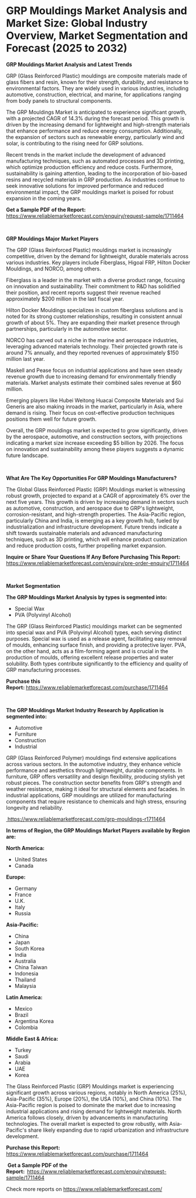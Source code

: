<p><h1>GRP Mouldings Market Analysis and Market Size: Global Industry Overview, Market Segmentation and Forecast (2025 to 2032)</h1></p><p><strong>GRP Mouldings Market Analysis and Latest Trends</strong></p>
<p><p>GRP (Glass Reinforced Plastic) mouldings are composite materials made of glass fibers and resin, known for their strength, durability, and resistance to environmental factors. They are widely used in various industries, including automotive, construction, electrical, and marine, for applications ranging from body panels to structural components.</p><p>The GRP Mouldings Market is anticipated to experience significant growth, with a projected CAGR of 14.3% during the forecast period. This growth is driven by the increasing demand for lightweight and high-strength materials that enhance performance and reduce energy consumption. Additionally, the expansion of sectors such as renewable energy, particularly wind and solar, is contributing to the rising need for GRP solutions.</p><p>Recent trends in the market include the development of advanced manufacturing techniques, such as automated processes and 3D printing, which optimize production efficiency and reduce costs. Furthermore, sustainability is gaining attention, leading to the incorporation of bio-based resins and recycled materials in GRP production. As industries continue to seek innovative solutions for improved performance and reduced environmental impact, the GRP mouldings market is poised for robust expansion in the coming years.</p></p>
<p><strong>Get a Sample PDF of the Report:&nbsp;</strong> <a href="https://www.reliablemarketforecast.com/enquiry/request-sample/1711464?utm_campaign=1170&utm_medium=2&utm_source=Github&utm_content=ia&utm_term=10012025&utm_id=grp-mouldings">https://www.reliablemarketforecast.com/enquiry/request-sample/1711464</a></p>
<p>&nbsp;</p>
<p><strong>GRP Mouldings Major Market Players</strong></p>
<p><p>The GRP (Glass Reinforced Plastic) mouldings market is increasingly competitive, driven by the demand for lightweight, durable materials across various industries. Key players include Fiberglass, Higoal FRP, Hilton Docker Mouldings, and NORCO, among others.</p><p>Fiberglass is a leader in the market with a diverse product range, focusing on innovation and sustainability. Their commitment to R&D has solidified their position, and recent reports suggest their revenue reached approximately $200 million in the last fiscal year. </p><p>Hilton Docker Mouldings specializes in custom fiberglass solutions and is noted for its strong customer relationships, resulting in consistent annual growth of about 5%. They are expanding their market presence through partnerships, particularly in the automotive sector.</p><p>NORCO has carved out a niche in the marine and aerospace industries, leveraging advanced materials technology. Their projected growth rate is around 7% annually, and they reported revenues of approximately $150 million last year. </p><p>Maskell and Pease focus on industrial applications and have seen steady revenue growth due to increasing demand for environmentally friendly materials. Market analysts estimate their combined sales revenue at $60 million. </p><p>Emerging players like Hubei Weitong Huacai Composite Materials and Sui Generis are also making inroads in the market, particularly in Asia, where demand is rising. Their focus on cost-effective production techniques positions them well for future growth. </p><p>Overall, the GRP mouldings market is expected to grow significantly, driven by the aerospace, automotive, and construction sectors, with projections indicating a market size increase exceeding $5 billion by 2026. The focus on innovation and sustainability among these players suggests a dynamic future landscape.</p></p>
<p>&nbsp;</p>
<p><strong>What Are The Key Opportunities For GRP Mouldings Manufacturers?</strong></p>
<p><p>The Global Glass Reinforced Plastic (GRP) Mouldings market is witnessing robust growth, projected to expand at a CAGR of approximately 6% over the next five years. This growth is driven by increasing demand in sectors such as automotive, construction, and aerospace due to GRP's lightweight, corrosion-resistant, and high-strength properties. The Asia-Pacific region, particularly China and India, is emerging as a key growth hub, fueled by industrialization and infrastructure development. Future trends indicate a shift towards sustainable materials and advanced manufacturing techniques, such as 3D printing, which will enhance product customization and reduce production costs, further propelling market expansion.</p></p>
<p><strong>Inquire or Share Your Questions If Any Before Purchasing This Report:</strong> <a href="https://www.reliablemarketforecast.com/enquiry/pre-order-enquiry/1711464?utm_campaign=1170&utm_medium=2&utm_source=Github&utm_content=ia&utm_term=10012025&utm_id=grp-mouldings">https://www.reliablemarketforecast.com/enquiry/pre-order-enquiry/1711464</a></p>
<p>&nbsp;</p>
<p><strong>Market Segmentation</strong></p>
<p><strong>The GRP Mouldings Market Analysis by types is segmented into:</strong></p>
<p><ul><li>Special Wax</li><li>PVA (Polyvinyl Alcohol)</li></ul></p>
<p><p>The GRP (Glass Reinforced Plastic) mouldings market can be segmented into special wax and PVA (Polyvinyl Alcohol) types, each serving distinct purposes. Special wax is used as a release agent, facilitating easy removal of moulds, enhancing surface finish, and providing a protective layer. PVA, on the other hand, acts as a film-forming agent and is crucial in the production of moulds, offering excellent release properties and water solubility. Both types contribute significantly to the efficiency and quality of GRP manufacturing processes.</p></p>
<p><strong>Purchase this Report:&nbsp;</strong><a href="https://www.reliablemarketforecast.com/purchase/1711464?utm_campaign=1170&utm_medium=2&utm_source=Github&utm_content=ia&utm_term=10012025&utm_id=grp-mouldings">https://www.reliablemarketforecast.com/purchase/1711464</a></p>
<p>&nbsp;</p>
<p><strong>The GRP Mouldings Market Industry Research by Application is segmented into:</strong></p>
<p><ul><li>Automotive</li><li>Furniture</li><li>Construction</li><li>Industrial</li></ul></p>
<p><p>GRP (Glass Reinforced Polymer) mouldings find extensive applications across various sectors. In the automotive industry, they enhance vehicle performance and aesthetics through lightweight, durable components. In furniture, GRP offers versatility and design flexibility, producing stylish yet robust pieces. The construction sector benefits from GRP's strength and weather resistance, making it ideal for structural elements and facades. In industrial applications, GRP mouldings are utilized for manufacturing components that require resistance to chemicals and high stress, ensuring longevity and reliability.</p></p>
<p><a href="https://www.reliablemarketforecast.com/grp-mouldings-r1711464?utm_campaign=1170&utm_medium=2&utm_source=Github&utm_content=ia&utm_term=10012025&utm_id=grp-mouldings">&nbsp;https://www.reliablemarketforecast.com/grp-mouldings-r1711464</a></p>
<p><strong>In terms of Region, the GRP Mouldings Market Players available by Region are:</strong></p>
<p>
    <p> <strong> North America: </strong>
        <ul>
            <li>United States</li>
            <li>Canada</li>
        </ul>
        </p> 
    <p> <strong> Europe: </strong>
        <ul>
            <li>Germany</li>
            <li>France</li>
            <li>U.K.</li>
            <li>Italy</li>
            <li>Russia</li>
        </ul>
        </p> 
    <p> <strong> Asia-Pacific: </strong>
        <ul>
            <li>China</li>
            <li>Japan</li>
            <li>South Korea</li>
            <li>India</li>
            <li>Australia</li>
            <li>China Taiwan</li>
            <li>Indonesia</li>
            <li>Thailand</li>
            <li>Malaysia</li>
        </ul>
        </p> 
    <p> <strong> Latin America: </strong>
        <ul>
            <li>Mexico</li>
            <li>Brazil</li>
            <li>Argentina Korea</li>
            <li>Colombia</li>
        </ul>
        </p> 
    <p> <strong> Middle East & Africa: </strong>
        <ul>
            <li>Turkey</li>
            <li>Saudi</li>
            <li>Arabia</li>
            <li>UAE</li>
            <li>Korea</li>
        </ul>
    </p>
    </p>
<p><p>The Glass Reinforced Plastic (GRP) Mouldings market is experiencing significant growth across various regions, notably in North America (25%), Asia-Pacific (35%), Europe (20%), the USA (10%), and China (10%). The Asia-Pacific region is poised to dominate the market due to increasing industrial applications and rising demand for lightweight materials. North America follows closely, driven by advancements in manufacturing technologies. The overall market is expected to grow robustly, with Asia-Pacific's share likely expanding due to rapid urbanization and infrastructure development.</p></p>
<p><strong>Purchase this Report: </strong><a href="https://www.reliablemarketforecast.com/purchase/1711464?utm_campaign=1170&utm_medium=2&utm_source=Github&utm_content=ia&utm_term=10012025&utm_id=grp-mouldings">https://www.reliablemarketforecast.com/purchase/1711464</a></p>
<p>&nbsp;<strong>Get a Sample PDF of the Report:&nbsp;&nbsp;</strong><a href="https://www.reliablemarketforecast.com/enquiry/request-sample/1711464?utm_campaign=1170&utm_medium=2&utm_source=Github&utm_content=ia&utm_term=10012025&utm_id=grp-mouldings">https://www.reliablemarketforecast.com/enquiry/request-sample/1711464</a></p>
<p><strong></strong></p>
<p>Check more reports on <a href="https://www.reliablemarketforecast.com/?utm_campaign=1170&utm_medium=2&utm_source=Github&utm_content=ia&utm_term=10012025&utm_id=grp-mouldings">https://www.reliablemarketforecast.com/</a></p>